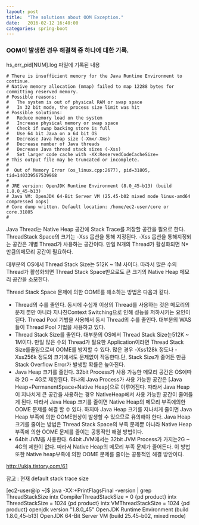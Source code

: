 ```yaml
---
layout: post
title:  "The solutions about OOM Exception."
date:   2016-02-12 16:40:00
categories: spring-boot
---
```


### OOM이 발생한 경우 해결책 중 하나에 대한 기록. 

hs_err_pid[NUM].log 파일에 기록된 내용

```
# There is insufficient memory for the Java Runtime Environment to continue.
# Native memory allocation (mmap) failed to map 12288 bytes for committing reserved memory.
# Possible reasons:
#   The system is out of physical RAM or swap space
#   In 32 bit mode, the process size limit was hit
# Possible solutions:
#   Reduce memory load on the system
#   Increase physical memory or swap space
#   Check if swap backing store is full
#   Use 64 bit Java on a 64 bit OS
#   Decrease Java heap size (-Xmx/-Xms)
#   Decrease number of Java threads
#   Decrease Java thread stack sizes (-Xss)
#   Set larger code cache with -XX:ReservedCodeCacheSize=
# This output file may be truncated or incomplete.
#
#  Out of Memory Error (os_linux.cpp:2677), pid=31805, tid=140339567539968
#
# JRE version: OpenJDK Runtime Environment (8.0_45-b13) (build 1.8.0_45-b13)
# Java VM: OpenJDK 64-Bit Server VM (25.45-b02 mixed mode linux-amd64 compressed oops)
# Core dump written. Default location: /home/ec2-user/core or core.31805
#

```

Java Thread는 Native Heap 공간에 Stack Trace를 저장할 공간을 필요로 한다. ThreadStack Space의 크기는 -Xss 옵션을 통해 지정된다. -Xss 옵션을 통해지정되는 공간은 개별 Thread가 사용하는 공간이다. 만일 N개의 Thread가 활성화되면 N* 만큼의메모리 공간이 필요하다.

대부분의 OS에서 Thread Stack Size는 512K ~ 1M 사이다. 따라서 많은 수의 Thread가 활성화되면 Thread Stack Space만으로도 큰 크기의 Native Heap 메모리 공간을 소모한다.

Thread Stack Space 문제에 의한 OOME를 해소하는 방법은 다음과 같다.

- Thread의 수를 줄인다. 동시에 수십개 이상의 Thread를 사용하는 것은 메모리의 문제 뿐만 아니라 지나친Context Switching으로 인해 성능을 저하시키는 요인이 된다. Thread Pool 기법을 사용해서 동시 Thread의 수를 줄인다. 대부분의 WAS들이 Thread Pool 기법을 사용하고 있다.
- Thread Stack Size를 줄인다. 대부분의 OS에서 Thread Stack Size는512K ~ 1M이다. 만일 많은 수의 Thread가 필요한 Application이라면 Thread Stack Size를줄임으로써 OOME를 방지할 수 있다. 많은 경우 -Xss128k 정도나 -Xss256k 정도의 크기에서도 문제없이 작동한다.단, Stack Size가 줄어든 만큼 Stack Overflow Error가 발생할 확률은 높아진다.
- Java Heap 크기를 줄인다. 32bit Process가 사용 가능한 메모리 공간은 OS에따라 2G ~ 4G로 제한된다. 하나의 Java Process가 사용 가능한 공간은 [Java Heap+PermanentSpace+Native Heap]으로 이루어진다. 따라서 Java Heap이 지나치게 큰 공간을 사용하는 경우 NativeHeap에서 사용 가능한 공간이 줄어들게 된다. 따라서 Java Heap 크기를 줄이면 Native Heap의 메모리 부족에의한 OOME 문제를 해결 할 수 있다. 하지마 Java Heap 크기를 지나치게 줄이면 Java Heap 부족에 의한 OOME현상이 발생할 수 있으므로 유의해야 한다. Java Heap 크기를 줄이는 방법은 Thread Stack Space의 부족 문제뿐 아니라 Native Heap 부족에 의한 OOME 문제를 줄이는 공통적인 해결 방법이다.
- 64bit JVM을 사용한다. 64bit JVM에서는 32bit JVM Process가 가지는2G ~ 4G의 제한이 없다. 따라서 Native Heap의 메모리 부족 문제가 줄어든다. 이 방법 또한 Native heap부족에 의한 OOME 문제를 줄이는 공통적인 해결 방안이다.

http://ukja.tistory.com/61

참고 : 현재 default stack trace size

[ec2-user@ip ~]$ java -XX:+PrintFlagsFinal -version | grep ThreadStackSize
     intx CompilerThreadStackSize                   = 0                                   {pd product}
     intx ThreadStackSize                           = 1024                                {pd product}
     intx VMThreadStackSize                         = 1024                                {pd product}
openjdk version "1.8.0_45"
OpenJDK Runtime Environment (build 1.8.0_45-b13)
OpenJDK 64-Bit Server VM (build 25.45-b02, mixed mode)